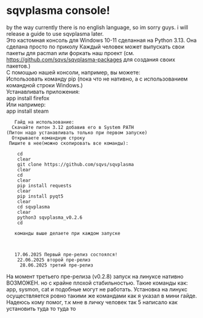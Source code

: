 # sqvplasma console!

by the way currently there is no english language, so im sorry guys. i will release a guide to use sqvplasma later.            
 Это кастомная консоль для Windows 10-11 сделанная на Python 3.13. 
 Она сделана просто по приколу
Каждый человек может выпускать свои пакеты для pacman или форкать наш проект   (см. https://github.com/sqvs/sqvplasma-packages для создания своих пакетов.)           
        С помощью нашей консоли, например, вы можете:                    
   Использовать команду pip (пока что не нативно, а с использованием командной строки Windows.)                      
      Устанавливать приложения:             
      app install firefox             
      Или например:            
        app install steam          
        

       Гайд на использование:
      Скачайте питон 3.12 добавив его в System PATH
    (Питон надо устанавливать только при первом запуске)
      Открываете командную строку
     Пишите в нее(можно скопировать все команды):

        cd
        clear
        git clone https://github.com/sqvs/sqvplasma
        clear
        cd
        clear
        pip install requests
        clear
        pip install pyqt5
        clear
        cd sqvplasma
        clear
        python3 sqvplasma_v0.2.6
        cd
        
       команды выше делаете при каждом запуске



       17.06.2025 Первый пре-релиз состоялся!
        22.06.2025 второй пре-релиз
         28.06.2025 третий пре-релиз

На момент третьего пре-релиза (v0.2.8) запуск на линуксе нативно ВОЗМОЖЕН. но с крайне плохой стабильностью. Такие команды как: app, sysmon, cat и подобные могут не работать.
Установка на линукс осуществляется ровно такими же командами как я указал в мини гайде. Надеюсь кому помог, т.к мне в личку человек так 5 написало как установить туда то туда то